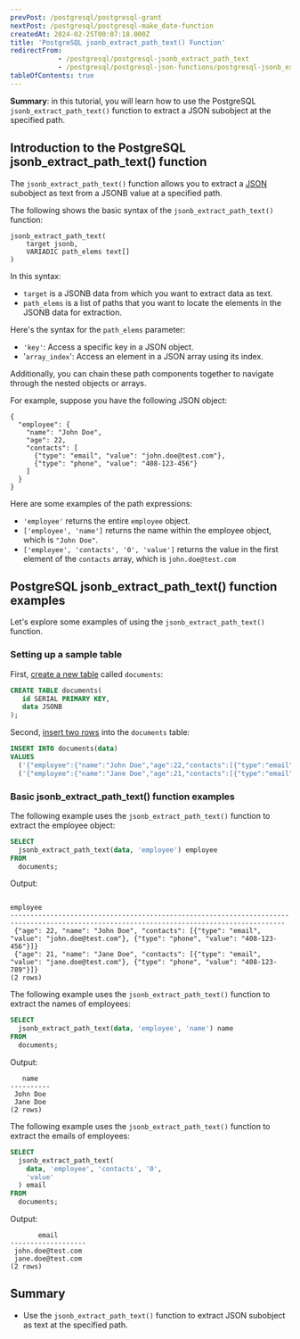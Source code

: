 ```yaml
---
prevPost: /postgresql/postgresql-grant
nextPost: /postgresql/postgresql-make_date-function
createdAt: 2024-02-25T00:07:18.000Z
title: 'PostgreSQL jsonb_extract_path_text() Function'
redirectFrom:
            - /postgresql/postgresql-jsonb_extract_path_text 
            - /postgresql/postgresql-json-functions/postgresql-jsonb_extract_path_text
tableOfContents: true
---
```


**Summary**: in this tutorial, you will learn how to use the PostgreSQL `jsonb_extract_path_text()` function to extract a JSON subobject at the specified path.

## Introduction to the PostgreSQL jsonb_extract_path_text() function

The `jsonb_extract_path_text()` function allows you to extract a [JSON](/postgresql/postgresql-json) subobject as text from a JSONB value at a specified path.

The following shows the basic syntax of the `jsonb_extract_path_text()` function:

```
jsonb_extract_path_text(
    target jsonb,
    VARIADIC path_elems text[]
)
```

In this syntax:

- `target` is a JSONB data from which you want to extract data as text.
- `path_elems` is a list of paths that you want to locate the elements in the JSONB data for extraction.

Here's the syntax for the `path_elems` parameter:

- `'key'`: Access a specific key in a JSON object.
- '`array_index`': Access an element in a JSON array using its index.

Additionally, you can chain these path components together to navigate through the nested objects or arrays.

For example, suppose you have the following JSON object:

```
{
  "employee": {
    "name": "John Doe",
    "age": 22,
    "contacts": [
      {"type": "email", "value": "john.doe@test.com"},
      {"type": "phone", "value": "408-123-456"}
    ]
  }
}
```

Here are some examples of the path expressions:

- `'employee'` returns the entire `employee` object.
- `['employee', 'name']` returns the name within the employee object, which is `"John Doe"`.
- `['employee', 'contacts', '0', 'value']` returns the value in the first element of the `contacts` array, which is `john.doe@test.com`

## PostgreSQL jsonb_extract_path_text() function examples

Let's explore some examples of using the `jsonb_extract_path_text()` function.

### Setting up a sample table

First, [create a new table](/postgresql/postgresql-create-table) called `documents`:

```sql
CREATE TABLE documents(
   id SERIAL PRIMARY KEY,
   data JSONB
);
```

Second, [insert two rows](/postgresql/postgresql-insert) into the `documents` table:

```sql
INSERT INTO documents(data)
VALUES
  ('{"employee":{"name":"John Doe","age":22,"contacts":[{"type":"email","value":"john.doe@test.com"},{"type":"phone","value":"408-123-456"}]}}'),
  ('{"employee":{"name":"Jane Doe","age":21,"contacts":[{"type":"email","value":"jane.doe@test.com"},{"type":"phone","value":"408-123-789"}]}}');
```

### Basic jsonb_extract_path_text() function examples

The following example uses the `jsonb_extract_path_text()` function to extract the employee object:

```sql
SELECT
  jsonb_extract_path_text(data, 'employee') employee
FROM
  documents;
```

Output:

```
                                                                 employee
-------------------------------------------------------------------------------------------------------------------------------------------
 {"age": 22, "name": "John Doe", "contacts": [{"type": "email", "value": "john.doe@test.com"}, {"type": "phone", "value": "408-123-456"}]}
 {"age": 21, "name": "Jane Doe", "contacts": [{"type": "email", "value": "jane.doe@test.com"}, {"type": "phone", "value": "408-123-789"}]}
(2 rows)
```

The following example uses the `jsonb_extract_path_text()` function to extract the names of employees:

```sql
SELECT
  jsonb_extract_path_text(data, 'employee', 'name') name
FROM
  documents;
```

Output:

```
   name
----------
 John Doe
 Jane Doe
(2 rows)
```

The following example uses the `jsonb_extract_path_text()` function to extract the emails of employees:

```sql
SELECT
  jsonb_extract_path_text(
    data, 'employee', 'contacts', '0',
    'value'
  ) email
FROM
  documents;
```

Output:

```
       email
-------------------
 john.doe@test.com
 jane.doe@test.com
(2 rows)
```

## Summary

- Use the `jsonb_extract_path_text()` function to extract JSON subobject as text at the specified path.

